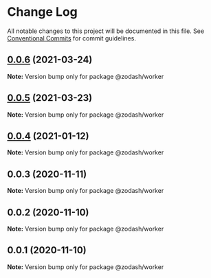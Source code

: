 # Change Log

All notable changes to this project will be documented in this file.
See [Conventional Commits](https://conventionalcommits.org) for commit guidelines.

## [0.0.6](https://github.com/zcorky/zodash/compare/@zodash/worker@0.0.5...@zodash/worker@0.0.6) (2021-03-24)

**Note:** Version bump only for package @zodash/worker





## [0.0.5](https://github.com/zcorky/zodash/compare/@zodash/worker@0.0.4...@zodash/worker@0.0.5) (2021-03-23)

**Note:** Version bump only for package @zodash/worker





## [0.0.4](https://github.com/zcorky/zodash/compare/@zodash/worker@0.0.3...@zodash/worker@0.0.4) (2021-01-12)

**Note:** Version bump only for package @zodash/worker





## 0.0.3 (2020-11-11)

**Note:** Version bump only for package @zodash/worker





## 0.0.2 (2020-11-10)

**Note:** Version bump only for package @zodash/worker





## 0.0.1 (2020-11-10)

**Note:** Version bump only for package @zodash/worker
